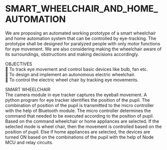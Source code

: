 # SMART_WHEELCHAIR_AND_HOME_AUTOMATION
We are proposing an automated working prototype of a smart wheelchair and home automation system that can be controlled by eye-tracking. The prototype shall be designed for paralyzed people with only motor functions for eye movement. We are also considering making the wheelchair aware of its surroundings, obstructions and making decisions accordingly.<br>

OBJECTIVES <br>
 To track eye movement and control basic devices like bulb, fan etc.<br>
 To design and implement an autonomous electric wheelchair.<br>
 To control the electric wheel chair by tracking eye movements.<br>

SMART WHEELCHAIR<br>
The camera module in eye tracker captures the eyeball movement. A python program for eye tracker identifies the position of the pupil. The combination of position of the pupil is transmitted to the micro controller with the help of Bluetooth module. The micro controller determines the command that needed to be executed according to the position of pupil. Based on the command wheelchair or home appliances are selected. If the selected mode is wheel chair, then the movement is controlled based on the position of pupil. Else if home appliances are selected, the devices are turned ON based on the combinations of the pupil with the help of Node MCU and relay circuits.
